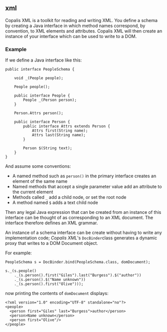 ## xml

Copalis XML is a toolkit for reading and writing XML.
You define a schema by creating a Java interface in which method names correspond, by convention, to XML elements and attributes.
Copalis XML will then create an instance of your interface which can be used to write to a DOM.

### Example

If we define a Java interface like this:

	public interface PeopleSchema {
	    
	    void _(People people);
	
	    People people();
	    
	    public interface People {
	        People _(Person person);
	    }
	    
	    Person.Attrs person();
	    
	    public interface Person {
	        public interface Attrs extends Person {
	            Attrs first(String name);
	            Attrs last(String name);
	        }
	        
	        Person $(String text);
	    }
	}

And assume some conventions:

* A named method such as `person()` in the primary interface creates an element of the same name
* Named methods that accept a single parameter value add an attribute to the current element
* Methods called `_` add a child node, or set the root node
* A method named `$` adds a text child node
 
Then any legal Java expression that can be created from an instance of this interface can be thought of as corresponding to an XML document. The interface therefore defines an XML grammar.

An instance of a schema interface can be create without having to write any implementation code;
*Copalis XML*'s `DocBinder`class generates a dynamic proxy that writes to a DOM Document object.

For example:

    PeopleSchema s = DocBinder.bind(PeopleSchema.class, domDocument);

    s._(s.people()
        ._(s.person().first("Giles").last("Burgess").$("author"))
        ._(s.person().$("Name unknown"))
        ._(s.person().first("Olive")));

now printing the contents of `domDocument` displays:

	<?xml version="1.0" encoding="UTF-8" standalone="no"?>
	<people>
	  <person first="Giles" last="Burgess">author</person>
	  <person>Name unknown</person>
	  <person first="Olive"/>
	</people>
